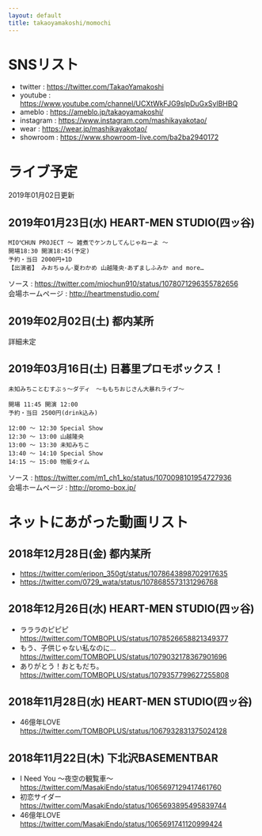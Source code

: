 ```yaml
---
layout: default
title: takaoyamakoshi/momochi
---
```


# SNSリスト

- twitter : https://twitter.com/TakaoYamakoshi
- youtube : https://www.youtube.com/channel/UCXtWkFJG9slpDuGxSylBHBQ
- ameblo : https://ameblo.jp/takaoyamakoshi/
- instagram : https://www.instagram.com/mashikayakotao/
- wear : https://wear.jp/mashikayakotao/
- showroom : https://www.showroom-live.com/ba2ba2940172

# ライブ予定
2019年01月02日更新

## 2019年01月23日(水) HEART-MEN STUDIO(四ッ谷)
```
MIO℃HUN PROJECT 〜 雑煮でケンカしてんじゃねーよ 〜
開場18:30 開演18:45(予定)  
予約・当日 2000円+1D  
【出演者】 みおちゅん･夏わかめ 山越隆央･あずましふみか and more…  
```

ソース : https://twitter.com/miochun910/status/1078071296355782656  
会場ホームページ : http://heartmenstudio.com/  

## 2019年02月02日(土) 都内某所

 詳細未定

## 2019年03月16日(土) 日暮里プロモボックス！

```
未知みちことむすぶぅ～ダディ　～ももちおじさん大暴れライブ～

開場 11:45 開演 12:00
予約・当日 2500円(drink込み)

12:00 ～ 12:30 Special Show    
12:30 ～ 13:00 山越隆央  
13:00 ～ 13:30 未知みちこ  
13:40 ～ 14:10 Special Show  
14:15 ～ 15:00 物販タイム  
```

ソース : https://twitter.com/m1_ch1_ko/status/1070098101954727936  
会場ホームページ : http://promo-box.jp/  

# ネットにあがった動画リスト

## 2018年12月28日(金) 都内某所

- https://twitter.com/eripon_350gt/status/1078643898702917635
- https://twitter.com/0729_wata/status/1078685573131296768

## 2018年12月26日(水) HEART-MEN STUDIO(四ッ谷)

- ラララのピピピ https://twitter.com/TOMBOPLUS/status/1078526658821349377
- もう、子供じゃない私なのに... https://twitter.com/TOMBOPLUS/status/1079032178367901696
- ありがとう！おともだち。 https://twitter.com/TOMBOPLUS/status/1079357799627255808

## 2018年11月28日(水) HEART-MEN STUDIO(四ッ谷)

- 46億年LOVE https://twitter.com/TOMBOPLUS/status/1067932831375024128

## 2018年11月22日(木) 下北沢BASEMENTBAR

- I Need You ～夜空の観覧車～ https://twitter.com/MasakiEndo/status/1065697129417461760
- 初恋サイダー https://twitter.com/MasakiEndo/status/1065693895495839744
- 46億年LOVE https://twitter.com/MasakiEndo/status/1065691741120999424
